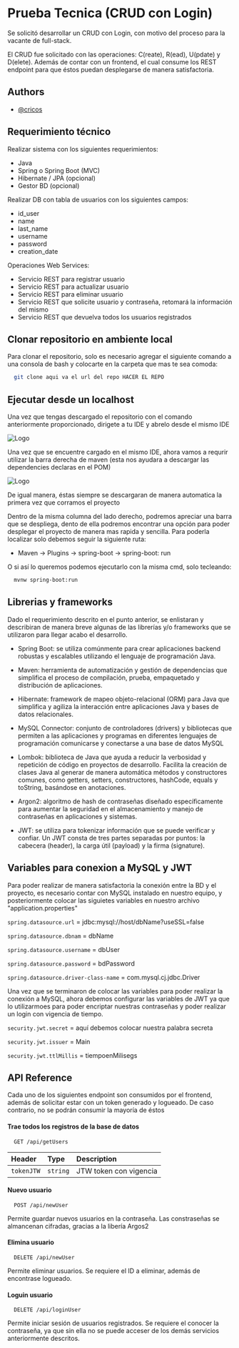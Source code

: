 
# Prueba Tecnica (CRUD con Login)

Se solicitó desarrollar un CRUD con Login, con motivo del proceso para la vacante de full-stack. 

El CRUD fue solicitado con las operaciones: C(reate), R(ead), U(pdate) y D(elete). Además de contar con un frontend, el cual consume los REST endpoint para que éstos puedan desplegarse de manera satisfactoria. 






## Authors

- [@cricos](https://github.com/cricros)
## Requerimiento técnico

Realizar sistema con los siguientes requerimientos:

-	Java
-	Spring o Spring Boot (MVC)
-	Hibernate / JPA (opcional)
-	Gestor BD (opcional)

Realizar DB con tabla de usuarios con los siguientes campos:

-	id_user
-	name
-	last_name
-	username
-	password
-	creation_date

Operaciones Web Services:

-	Servicio REST para registrar usuario
-	Servicio REST para actualizar usuario
-	Servicio REST para eliminar usuario
-	Servicio REST que solicite usuario y contraseña, retomará la información del mismo
-	Servicio REST que devuelva todos los usuarios registrados



## Clonar repositorio en ambiente local

Para clonar el repositorio, solo es necesario agregar el siguiente comando a una consola de bash y colocarte en la carpeta que mas te sea comoda: 

```bash
  git clone aqui va el url del repo HACER EL REPO
```


    





## Ejecutar desde un localhost

Una vez que tengas descargado el repositorio con el comando anteriormente proporcionado, dirigete a tu IDE y abrelo desde el mismo IDE 

![Logo](https://learn.microsoft.com/es-es/azure/spring-apps/media/quickstart/intellij-new-project.png)

Una vez que se encuentre cargado en el mismo IDE, ahora vamos a requrir utilizar la barra derecha de maven (esta nos ayudara a descargar las dependencies declaras en el POM)

![Logo](https://rdf4j.org/documentation/tutorials/images/eclipse-maven-deps.png)

De igual manera, éstas siempre se descargaran de manera automatica la primera vez que corramos el proyecto

Dentro de la misma columna del lado derecho, podremos apreciar una barra que se despliega, dento de ella podremos encontrar una opción para poder desplegar el proyecto de manera mas rapida y sencilla. Para poderla localizar solo debemos seguir la siguiente ruta: 

- Maven -> Plugins -> spring-boot -> spring-boot: run

O si así lo queremos podemos ejecutarlo con la misma cmd, solo tecleando: 

```bash
  mvnw spring-boot:run
```

## Librerias y frameworks 

Dado el requerimiento descrito en el punto anterior, se enlistaran y describiran de manera breve algunas de las librerías y/o frameworks que se utilizaron para llegar acabo el desarrollo. 

- Spring Boot: se utiliza comúnmente para crear aplicaciones backend robustas y escalables utilizando el lenguaje de programación Java.
- Maven:  herramienta de automatización y gestión de dependencias que simplifica el proceso de compilación, prueba, empaquetado y distribución de aplicaciones.
  
- Hibernate: framework de mapeo objeto-relacional (ORM) para Java que simplifica y agiliza la interacción entre aplicaciones Java y bases de datos relacionales.
    
- MySQL Connector: conjunto de controladores (drivers) y bibliotecas que permiten a las aplicaciones y programas en diferentes lenguajes de programación comunicarse y conectarse a una base de datos MySQL
- Lombok: biblioteca de Java que ayuda a reducir la verbosidad y repetición de código en proyectos de desarrollo. Facilita la creación de clases Java al generar de manera automática métodos y constructores comunes, como getters, setters, constructores, hashCode, equals y toString, basándose en anotaciones.
- Argon2: algoritmo de hash de contraseñas diseñado específicamente para aumentar la seguridad en el almacenamiento y manejo de contraseñas en aplicaciones y sistemas.
- JWT:  se utiliza para tokenizar información que se puede verificar y confiar. Un JWT consta de tres partes separadas por puntos: la cabecera (header), la carga útil (payload) y la firma (signature).



## Variables para conexion a MySQL y JWT

Para poder realizar de manera satisfactoria la conexión entre la BD y el proyecto, es necesario contar con MySQL instalado en nuestro equipo, y posteriormente colocar las siguietes variables en nuestro archivo "application.properties"

`spring.datasource.url` = jdbc:mysql://host/dbName?useSSL=false

`spring.datasource.dbnam` = dbName

`spring.datasource.username` = dbUser
  
`spring.datasource.password` = bdPassword

`spring.datasource.driver-class-name` = com.mysql.cj.jdbc.Driver

Una vez que se terminaron de colocar las variables para poder realizar la conexión a MySQL, ahora debemos configurar las variables de JWT ya que lo utilizarmoes para poder encriptar nuestras contraseñas y poder realizar un login con vigencia de tiempo. 


`security.jwt.secret` = aquí debemos colocar nuestra palabra secreta 

`security.jwt.issuer` = Main

`security.jwt.ttlMillis` = tiempoenMilisegs
  


## API Reference

Cada uno de los siguientes endpoint son consumidos por el frontend, además de solicitar estar con un token generado y logueado. De caso contrario, no se podrán consumir la mayoría de éstos

#### Trae todos los registros de la base de datos

```http
  GET /api/getUsers
```

| Header | Type     | Description                |
| :-------- | :------- | :------------------------- |
| `tokenJTW` | `string` | JTW token con vigencia|

#### Nuevo usuario

```http
  POST /api/newUser
```
Permite guardar nuevos usuarios en la contraseña. Las constraseñas se almancenan cifradas, gracias a la libería Argos2

#### Elimina usuario

```http
  DELETE /api/newUser
```
Permite eliminar usuarios. Se requiere el ID a eliminar, además de encontrase logueado. 

#### Loguin usuario

```http
  DELETE /api/loginUser
```
Permite iniciar sesión de usuarios registrados. Se requiere el conocer la contraseña, ya que sin ella no se puede acceser de los demás servicios anteriormente descritos. 





